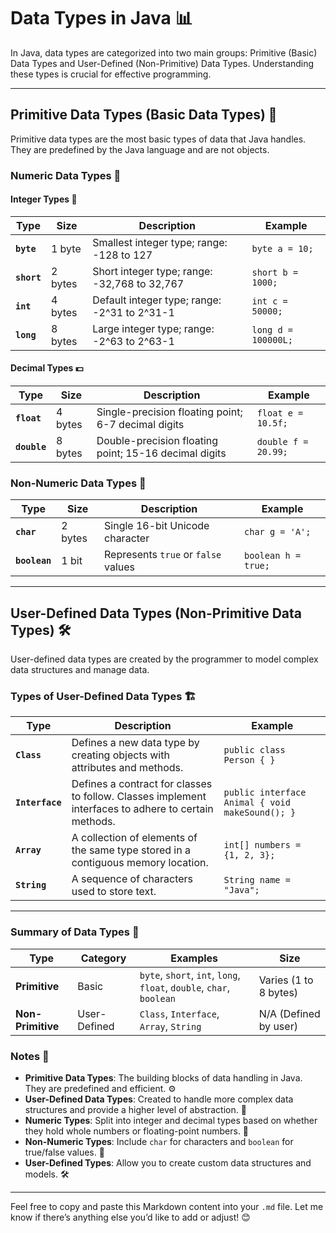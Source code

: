 # Data Types in Java 📊

In Java, data types are categorized into two main groups: Primitive (Basic) Data Types and User-Defined (Non-Primitive) Data Types. Understanding these types is crucial for effective programming.

---

## Primitive Data Types (Basic Data Types) 🧩

Primitive data types are the most basic types of data that Java handles. They are predefined by the Java language and are not objects.

### Numeric Data Types 🔢

#### **Integer Types** 🧮

| **Type** | **Size** | **Description**                               | **Example**  |
|---------|----------|-----------------------------------------------|--------------|
| **`byte`**   | 1 byte    | Smallest integer type; range: -128 to 127    | `byte a = 10;` |
| **`short`**  | 2 bytes   | Short integer type; range: -32,768 to 32,767 | `short b = 1000;` |
| **`int`**    | 4 bytes   | Default integer type; range: -2^31 to 2^31-1 | `int c = 50000;` |
| **`long`**   | 8 bytes   | Large integer type; range: -2^63 to 2^63-1   | `long d = 100000L;` |

#### **Decimal Types** 💵

| **Type** | **Size** | **Description**                                       | **Example**   |
|---------|----------|-------------------------------------------------------|---------------|
| **`float`**  | 4 bytes   | Single-precision floating point; 6-7 decimal digits | `float e = 10.5f;` |
| **`double`** | 8 bytes   | Double-precision floating point; 15-16 decimal digits| `double f = 20.99;` |

### Non-Numeric Data Types 🌟

| **Type**    | **Size** | **Description**                               | **Example** |
|------------|----------|-----------------------------------------------|-------------|
| **`char`**  | 2 bytes   | Single 16-bit Unicode character              | `char g = 'A';` |
| **`boolean`** | 1 bit    | Represents `true` or `false` values           | `boolean h = true;` |

---

## User-Defined Data Types (Non-Primitive Data Types) 🛠️

User-defined data types are created by the programmer to model complex data structures and manage data.

### **Types of User-Defined Data Types** 🏗️

| **Type**       | **Description**                                   | **Example**         |
|----------------|---------------------------------------------------|---------------------|
| **`Class`**    | Defines a new data type by creating objects with attributes and methods. | `public class Person { }` |
| **`Interface`** | Defines a contract for classes to follow. Classes implement interfaces to adhere to certain methods. | `public interface Animal { void makeSound(); }` |
| **`Array`**    | A collection of elements of the same type stored in a contiguous memory location. | `int[] numbers = {1, 2, 3};` |
| **`String`**   | A sequence of characters used to store text.   | `String name = "Java";` |

---

### Summary of Data Types 📝

| **Type**     | **Category** | **Examples**                          | **Size**                |
|--------------|--------------|---------------------------------------|-------------------------|
| **Primitive** | Basic       | `byte`, `short`, `int`, `long`, `float`, `double`, `char`, `boolean` | Varies (1 to 8 bytes) |
| **Non-Primitive** | User-Defined | `Class`, `Interface`, `Array`, `String` | N/A (Defined by user)  |

### Notes 📝

- **Primitive Data Types**: The building blocks of data handling in Java. They are predefined and efficient. ⚙️
- **User-Defined Data Types**: Created to handle more complex data structures and provide a higher level of abstraction. 🌟
- **Numeric Types**: Split into integer and decimal types based on whether they hold whole numbers or floating-point numbers. 🔢
- **Non-Numeric Types**: Include `char` for characters and `boolean` for true/false values. 🧩
- **User-Defined Types**: Allow you to create custom data structures and models. 🛠️

---

Feel free to copy and paste this Markdown content into your `.md` file. Let me know if there’s anything else you’d like to add or adjust! 😊
